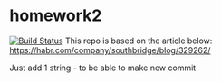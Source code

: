# homework2
[![Build Status](https://travis-ci.org/lexadler/homework2.svg?branch=master)](https://travis-ci.org/lexadler/homework2)
This repo is based on the article below:
https://habr.com/company/southbridge/blog/329262/

Just add 1 string - to be able to make new commit

